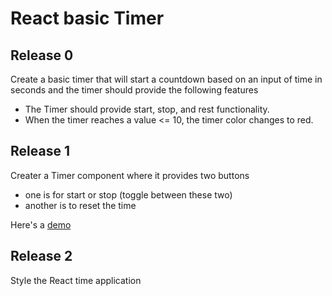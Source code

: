 # React basic Timer

## Release 0

Create a basic timer that will start a countdown based on an input of time in seconds and the timer should provide the following features 

- The Timer should provide start, stop, and rest functionality.
- When the timer reaches a value <= 10, the timer color changes to red.

## Release 1

Creater a Timer component where it provides two buttons

- one is for start or stop (toggle between these two) 
- another is to reset the time

Here's a [demo](http://react-timer-basic.drminnaar.me/)

## Release 2

Style the React time application
